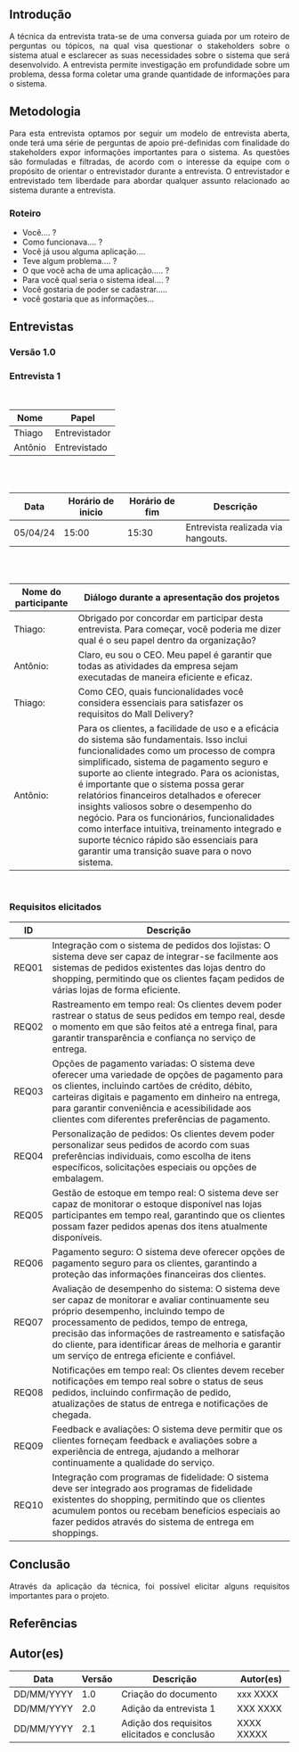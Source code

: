 ## Introdução
<p align = "justify">
A técnica da entrevista trata-se de uma conversa guiada por um roteiro de perguntas ou tópicos, na qual visa questionar o stakeholders sobre o sistema atual e esclarecer as suas necessidades sobre o sistema que será desenvolvido. A entrevista permite investigação em profundidade sobre um problema, dessa forma coletar uma grande quantidade de informações para o sistema.
</p>

## Metodologia
<p align = "justify">
Para esta entrevista optamos por seguir um modelo de entrevista aberta, onde terá uma série de perguntas de apoio pré-definidas com finalidade do stakeholders expor informações importantes para o sistema. As questões são formuladas e filtradas, de acordo com o interesse da equipe com o propósito de orientar o entrevistador durante a entrevista. O entrevistador e entrevistado tem liberdade para abordar qualquer assunto relacionado ao sistema durante a entrevista.
</p>

### Roteiro

- Você.... ?
- Como funcionava.... ?
- Você já usou alguma aplicação.... 
- Teve algum problema.... ?
- O que você acha de uma aplicação..... ?
- Para você qual seria o sistema ideal.... ?
- Você gostaria de poder se cadastrar..... 
- você gostaria que as informações... 


## Entrevistas 

### Versão 1.0

### **Entrevista 1**

<br>

|Nome | Papel |
-----|------|
|Thiago| Entrevistador|
|Antônio| Entrevistado|

<br>
<br>

|Data|Horário de inicio|Horário de fim |Descrição
----|-----|-----|---------|
|05/04/24 | 15:00| 15:30 | Entrevista realizada via hangouts.|

<br>
<br>
 
|Nome do participante|Diálogo durante a apresentação dos projetos|
|----|-------------|
|Thiago:|Obrigado por concordar em participar desta entrevista. Para começar, você poderia me dizer qual é o seu papel dentro da organização?|
|Antônio:|Claro, eu sou o CEO. Meu papel é garantir que todas as atividades da empresa sejam executadas de maneira eficiente e eficaz. |
|Thiago:|Como CEO, quais funcionalidades você considera essenciais para satisfazer os requisitos do Mall Delivery?|
|Antônio:|Para os clientes, a facilidade de uso e a eficácia do sistema são fundamentais. Isso inclui funcionalidades como um processo de compra simplificado, sistema de pagamento seguro e suporte ao cliente integrado. Para os acionistas, é importante que o sistema possa gerar relatórios financeiros detalhados e oferecer insights valiosos sobre o desempenho do negócio. Para os funcionários, funcionalidades como interface intuitiva, treinamento integrado e suporte técnico rápido são essenciais para garantir uma transição suave para o novo sistema.|

<br>
 
### Requisitos elicitados
 
|ID|Descrição|
|----|-------------|
|REQ01|Integração com o sistema de pedidos dos lojistas: O sistema deve ser capaz de integrar-se facilmente aos sistemas de pedidos existentes das lojas dentro do shopping, permitindo que os clientes façam pedidos de várias lojas de forma eficiente.|
|REQ02|Rastreamento em tempo real: Os clientes devem poder rastrear o status de seus pedidos em tempo real, desde o momento em que são feitos até a entrega final, para garantir transparência e confiança no serviço de entrega.|
|REQ03| Opções de pagamento variadas: O sistema deve oferecer uma variedade de opções de pagamento para os clientes, incluindo cartões de crédito, débito, carteiras digitais e pagamento em dinheiro na entrega, para garantir conveniência e acessibilidade aos clientes com diferentes preferências de pagamento.|
|REQ04|Personalização de pedidos: Os clientes devem poder personalizar seus pedidos de acordo com suas preferências individuais, como escolha de itens específicos, solicitações especiais ou opções de embalagem.|
|REQ05|Gestão de estoque em tempo real: O sistema deve ser capaz de monitorar o estoque disponível nas lojas participantes em tempo real, garantindo que os clientes possam fazer pedidos apenas dos itens atualmente disponíveis.|
|REQ06|Pagamento seguro: O sistema deve oferecer opções de pagamento seguro para os clientes, garantindo a proteção das informações financeiras dos clientes.|
|REQ07|Avaliação de desempenho do sistema: O sistema deve ser capaz de monitorar e avaliar continuamente seu próprio desempenho, incluindo tempo de processamento de pedidos, tempo de entrega, precisão das informações de rastreamento e satisfação do cliente, para identificar áreas de melhoria e garantir um serviço de entrega eficiente e confiável.|
|REQ08|Notificações em tempo real: Os clientes devem receber notificações em tempo real sobre o status de seus pedidos, incluindo confirmação de pedido, atualizações de status de entrega e notificações de chegada.|
|REQ09|Feedback e avaliações: O sistema deve permitir que os clientes forneçam feedback e avaliações sobre a experiência de entrega, ajudando a melhorar continuamente a qualidade do serviço.|
|REQ10|Integração com programas de fidelidade: O sistema deve ser integrado aos programas de fidelidade existentes do shopping, permitindo que os clientes acumulem pontos ou recebam benefícios especiais ao fazer pedidos através do sistema de entrega em shoppings.|


## Conclusão
<p align = "justify">
Através da aplicação da técnica, foi possível elicitar alguns requisitos importantes para o projeto.
</p>
 
## Referências

>
> 

## Autor(es)

| Data | Versão | Descrição | Autor(es) |
| -- | -- | -- | -- |
| DD/MM/YYYY | 1.0 | Criação do documento | xxx XXXX |
| DD/MM/YYYY | 2.0 | Adição da entrevista 1 | XXX XXXX | 
| DD/MM/YYYY | 2.1 | Adição dos requisitos elicitados e conclusão | XXXX XXXXX | 

